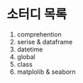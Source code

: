 # 소터디 목록

1. comprehention
2. serise & dataframe
3. datetime
4. global
5. class
6. matplolib & seaborn
